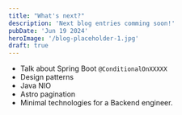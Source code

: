 ```yaml
---
title: "What's next?"
description: 'Next blog entries comming soon!'
pubDate: 'Jun 19 2024'
heroImage: '/blog-placeholder-1.jpg'
draft: true
---
```


* Talk about Spring Boot `@ConditionalOnXXXXX`
* Design patterns
* Java NIO
* Astro pagination
* Minimal technologies for a Backend engineer.